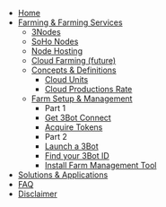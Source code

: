 - [Home](readme.md)
- [Farming & Farming Services](farming_intro.md)
    - [3Nodes](3nodes.md)
    - [SoHo Nodes](soho_nodes.md)
    - [Node Hosting](node_hosting.md)
    - [Cloud Farming (future)](cloudfarming.md)
    - [Concepts & Definitions](concepts_definitions.md)
        - [Cloud Units](cloud_units.md)
        - [Cloud Productions Rate](cpr.md)
    - [Farm Setup & Management](farm_management_intro.md)
        - Part 1
        - [Get 3Bot Connect](get_3bot_connect.md)
        - [Acquire Tokens](get_tft_from_bt.md)
        - Part 2
        - [Launch a 3Bot](getting_a_hosted_3bot.md)
        - [Find your 3Bot ID](finding_3bot_id.md)
        - [Install Farm Management Tool](install_farm_management.md)
- [Solutions & Applications](solutions_applications.md)
- [FAQ](bettertoken_faq.md)
- [Disclaimer](disclaimer.md)